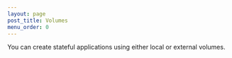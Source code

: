 ```yaml
---
layout: page
post_title: Volumes
menu_order: 0
---
```



You can create stateful applications using either local or external volumes. 